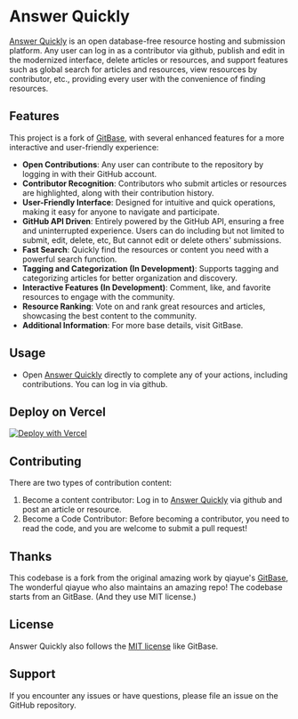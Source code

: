 # Answer Quickly

[Answer Quickly](https://answer-quickly.vercel.app/) is an open database-free resource hosting and submission platform.
Any user can log in as a contributor via github, publish and edit in the modernized interface, delete articles or
resources, and support features such as global search for articles and resources, view resources by contributor, etc.,
providing every user with the convenience of finding resources.

## Features

This project is a fork of [GitBase](https://github.com/qiayue/gitbase), with several enhanced features for a more interactive and user-friendly experience:

* **Open Contributions**: Any user can contribute to the repository by logging in with their GitHub account.
* **Contributor Recognition**: Contributors who submit articles or resources are highlighted, along with their contribution history.
* **User-Friendly Interface**: Designed for intuitive and quick operations, making it easy for anyone to navigate and participate.
* **GitHub API Driven**: Entirely powered by the GitHub API, ensuring a free and uninterrupted experience. Users can do including but not limited to submit, edit, delete, etc, But cannot edit or delete others' submissions.
* **Fast Search**: Quickly find the resources or content you need with a powerful search function.
* **Tagging and Categorization (In Development)**: Supports tagging and categorizing articles for better organization and discovery.
* **Interactive Features (In Development)**: Comment, like, and favorite resources to engage with the community.
* **Resource Ranking**: Vote on and rank great resources and articles, showcasing the best content to the community.
* **Additional Information**: For more base details, visit GitBase.

## Usage

- Open [Answer Quickly](https://answer-quickly.vercel.app/) directly to complete any of your actions, including contributions. You can log in via github.

## Deploy on Vercel

[![Deploy with Vercel](https://vercel.com/button)](https://vercel.com/new/clone?repository-url=https%3A%2F%2Fgithub.com%2Fkamjin1996%2FAnswerQuickly&project-name=AnswerQuickly&repository-name=AnswerQuickly&external-id=https%3A%2F%2Fgithub.com%2Fkamjin1996%2FAnswerQuickly%2Ftree%2Fmain)


## Contributing

There are two types of contribution content:
1. Become a content contributor: Log in to [Answer Quickly](https://answer-quickly.vercel.app/) via github and post an article or resource.
2. Become a Code Contributor: Before becoming a contributor, you need to read the code, and you are welcome to submit a pull request!

## Thanks

This codebase is a fork from the original amazing work by qiayue's [GitBase](https://github.com/qiayue/gitbase), The wonderful qiayue who also maintains an amazing repo! The codebase starts from an GitBase. (And they use MIT license.)

## License

Answer Quickly also follows the [MIT license](LICENCE) like GitBase.

## Support

If you encounter any issues or have questions, please file an issue on the GitHub repository.
